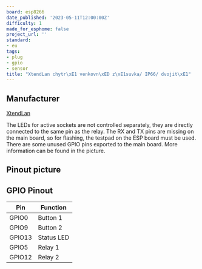 ```yaml
---
board: esp8266
date_published: '2023-05-11T12:00:00Z'
difficulty: 1
made_for_esphome: false
project_url: ''
standard:
- eu
tags:
- plug
- gpio
- sensor
title: "XtendLan chytr\xE1 venkovn\xED z\xE1suvka/ IP66/ dvojit\xE1"
---
```


## Manufacturer

[XtendLan](https://www.xtendlan.cz/)

The LEDs for active sockets are not controlled separately, they are directly connected to the same pin as the relay.
The RX and TX pins are missing on the main board, so for flashing, the testpad on the ESP board must be used.
There are some unused GPIO pins exported to the main board. More information can be found in the picture.

## Pinout picture

## GPIO Pinout

| Pin    | Function            |
| ------ | ------------------- |
| GPIO0  | Button 1            |
| GPIO9  | Button 2            |
| GPIO13 | Status LED          |
| GPIO5  | Relay 1             |
| GPIO12 | Relay 2             |